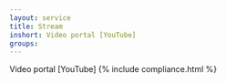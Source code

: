 ```yaml
---
layout: service
title: Stream
inshort: Video portal [YouTube]
groups: 
---
```

Video portal [YouTube]
{% include compliance.html %}